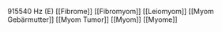 915540 Hz (E)
[[Fibrome]]
[[Fibromyom]]
[[Leiomyom]]
[[Myom Gebärmutter]]
[[Myom Tumor]]
[[Myom]]
[[Myome]]